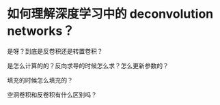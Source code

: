 
# 如何理解深度学习中的 deconvolution networks？

是呀？到底是反卷积还是转置卷积？

是怎么计算的的？反向求导的时候怎么求？怎么更新参数的？

填充的时候怎么填充的？

空洞卷积和反卷积有什么区别吗？
